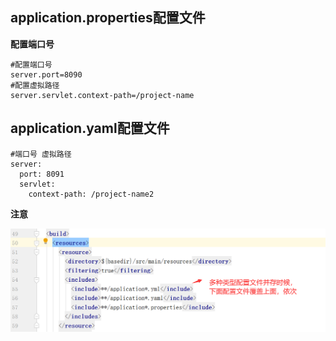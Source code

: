 ##  application.properties配置文件

**配置端口号**

```
#配置端口号
server.port=8090
#配置虚拟路径
server.servlet.context-path=/project-name
```



## application.yaml配置文件

```
#端口号 虚拟路径
server:
  port: 8091
  servlet:
    context-path: /project-name2
```



**注意**

<img src="../img/1593077278907.png" alt="1593077278907" style="zoom:50%;" />

